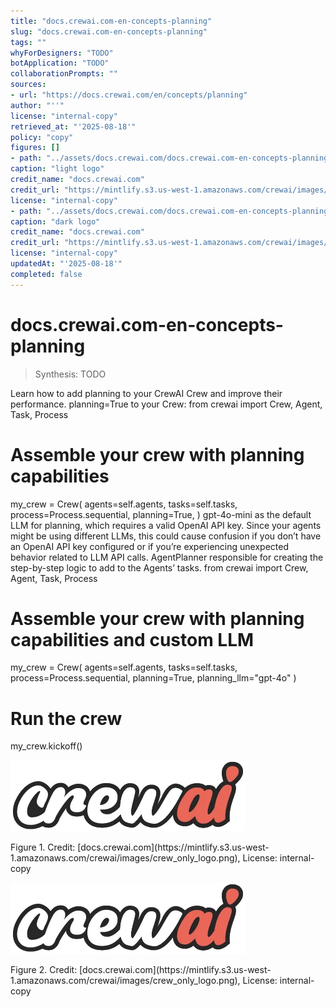 ```yaml
---
title: "docs.crewai.com-en-concepts-planning"
slug: "docs.crewai.com-en-concepts-planning"
tags: ""
whyForDesigners: "TODO"
botApplication: "TODO"
collaborationPrompts: ""
sources:
- url: "https://docs.crewai.com/en/concepts/planning"
author: "''"
license: "internal-copy"
retrieved_at: "'2025-08-18'"
policy: "copy"
figures: []
- path: "../assets/docs.crewai.com/docs.crewai.com-en-concepts-planning/71bc45159c09.webp"
caption: "light logo"
credit_name: "docs.crewai.com"
credit_url: "https://mintlify.s3.us-west-1.amazonaws.com/crewai/images/crew_only_logo.png"
license: "internal-copy"
- path: "../assets/docs.crewai.com/docs.crewai.com-en-concepts-planning/71bc45159c09.webp"
caption: "dark logo"
credit_name: "docs.crewai.com"
credit_url: "https://mintlify.s3.us-west-1.amazonaws.com/crewai/images/crew_only_logo.png"
license: "internal-copy"
updatedAt: "'2025-08-18'"
completed: false
---
```


# docs.crewai.com-en-concepts-planning

> Synthesis: TODO

Learn how to add planning to your CrewAI Crew and improve their performance.
planning=True to your Crew:
from crewai import Crew, Agent, Task, Process
# Assemble your crew with planning capabilities
my_crew = Crew(
agents=self.agents,
tasks=self.tasks,
process=Process.sequential,
planning=True,
)
gpt-4o-mini as the default LLM for planning, which requires a valid OpenAI API key. Since your agents might be using different LLMs, this could cause confusion if you don’t have an OpenAI API key configured or if you’re experiencing unexpected behavior related to LLM API calls.
AgentPlanner
responsible for creating the step-by-step logic to add to the Agents’ tasks.
from crewai import Crew, Agent, Task, Process
# Assemble your crew with planning capabilities and custom LLM
my_crew = Crew(
agents=self.agents,
tasks=self.tasks,
process=Process.sequential,
planning=True,
planning_llm="gpt-4o"
)
# Run the crew
my_crew.kickoff()

![light logo](../assets/docs.crewai.com/docs.crewai.com-en-concepts-planning/71bc45159c09.webp)
<figcaption>Figure 1. Credit: [docs.crewai.com](https://mintlify.s3.us-west-1.amazonaws.com/crewai/images/crew_only_logo.png), License: internal-copy</figcaption>

![dark logo](../assets/docs.crewai.com/docs.crewai.com-en-concepts-planning/71bc45159c09.webp)
<figcaption>Figure 2. Credit: [docs.crewai.com](https://mintlify.s3.us-west-1.amazonaws.com/crewai/images/crew_only_logo.png), License: internal-copy</figcaption>
